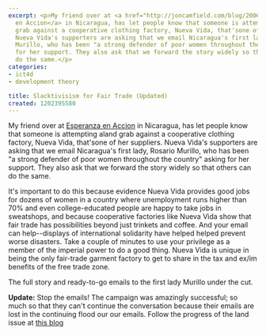```yaml
---
excerpt: <p>My friend over at <a href="http://joncamfield.com/blog/2006/08/esperanza_en_accion.html">Esperanza
  en Accion</a> in Nicaragua, has let people know that someone is attempting aland
  grab against a cooperative clothing factory, Nueva Vida, that'sone of her suppliers.
  Nueva Vida's supporters are asking that we email Nicaragua's first lady, Rosario
  Murillo, who has been "a strong defender of poor women throughout the country" asking
  for her support. They also ask that we forward the story widely so that others can
  do the same.</p>
categories:
- ict4d
- development theory

title: Slacktivisism for Fair Trade (Updated)
created: 1202395580
---
```

<p>My friend over at <a href="http://joncamfield.com/blog/2006/08/esperanza_en_accion.html">Esperanza en Accion</a> in Nicaragua, has let people know that someone is attempting aland grab against a cooperative clothing factory, Nueva Vida, that'sone of her suppliers. Nueva Vida's supporters are asking that we email Nicaragua's first lady, Rosario Murillo, who has been "a strong defender of poor women throughout the country" asking for her support. They also ask that we forward the story widely so that others can do the same.</p>

<p>It's important to do this because evidence Nueva Vida provides good jobs for dozens of women in a country where unemployment runs higher than 70% and even college-educated people are happy to take jobs in sweatshops, and because cooperative factories like Nueva Vida show that fair trade has possibilities beyond just trinkets and coffee. And your email can help--displays of international solidarity have helped helped prevent worse disasters. Take a couple of minutes to use your privilege as a member of the imperial power to do a good thing.  Nueva Vida is unique in being the only fair-trade garment factory to get to share in the tax and ex/im benefits of the free trade zone.</p>

<p>The full story and ready-to-go emails to the first lady Murillo under the cut.</p>

<p><b>Update:</b> Stop the emails!  The campaign was amazingly successful; so much so that they can't continue the conversation because their emails are lost in the continuing flood our our emails.  Follow the progress of the land issue at <a href="http://jhc-cdca-land-news.blogspot.com/">this blog</a></p>
